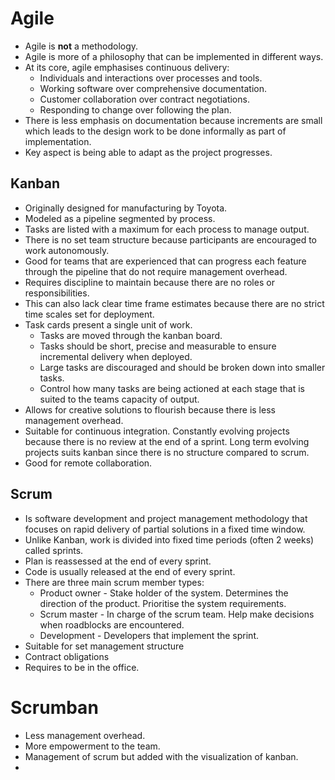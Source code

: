 # Agile
* Agile is **not** a methodology.
* Agile is more of a philosophy that can be implemented in different
  ways.
* At its core, agile emphasises continuous delivery:
  * Individuals and interactions over processes and tools.
  * Working software over comprehensive documentation.
  * Customer collaboration over contract negotiations.
  * Responding to change over following the plan.
* There is less emphasis on documentation because increments are small
  which leads to the design work to be done informally as part of
  implementation.
* Key aspect is being able to adapt as the project progresses.

## Kanban
* Originally designed for manufacturing by Toyota.
* Modeled as a pipeline segmented by process.
* Tasks are listed with a maximum for each process to manage output.
* There is no set team structure because participants are encouraged to
  work autonomously.
* Good for teams that are experienced that can progress each feature
  through the pipeline that do not require management overhead.
* Requires discipline to maintain because there are no roles or
  responsibilities.
* This can also lack clear time frame estimates because there are no
  strict time scales set for deployment.
* Task cards present a single unit of work.
  * Tasks are moved through the kanban board.
  * Tasks should be short, precise and measurable to ensure incremental
    delivery when deployed.
  * Large tasks are discouraged and should be broken down into smaller
    tasks.
  * Control how many tasks are being actioned at each stage that is suited to
    the teams capacity of output.
* Allows for creative solutions to flourish because there is less
  management overhead.
* Suitable for continuous integration. Constantly evolving projects
  because there is no review at the end of a sprint. Long term evolving
  projects suits kanban since there is no structure compared to scrum.
* Good for remote collaboration.


## Scrum
* Is software development and project management methodology that
  focuses on rapid delivery of partial solutions in a fixed time window.
* Unlike Kanban, work is divided into fixed time periods (often 2 weeks)
  called sprints.
* Plan is reassessed at the end of every sprint.
* Code is usually released at the end of every sprint.
* There are three main scrum member types:
  * Product owner - Stake holder of the system. Determines the direction of
    the product. Prioritise the system requirements.
  * Scrum master - In charge of the scrum team. Help make decisions when
    roadblocks are encountered.
  * Development - Developers that implement the sprint.
* Suitable for set management structure
* Contract obligations
* Requires to be in the office.

# Scrumban
* Less management overhead.
* More empowerment to the team.
* Management of scrum but added with the visualization of kanban.
* 

